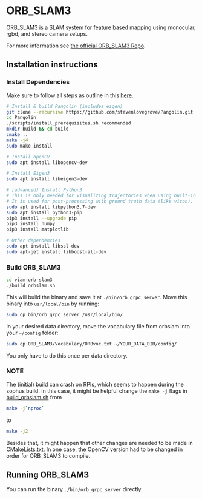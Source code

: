 # ORB_SLAM3

ORB_SLAM3 is a SLAM system for feature based mapping using monocular, rgbd, and stereo camera setups. 

For more information see [the official ORB_SLAM3 Repo](https://github.com/UZ-SLAMLab/ORB_SLAM3).

## Installation instructions
### Install Dependencies
Make sure to follow all steps as outline in this [here](../../README.md#setup).

```bash
# Install & build Pangolin (includes eigen)
git clone --recursive https://github.com/stevenlovegrove/Pangolin.git
cd Pangolin 
./scripts/install_prerequisites.sh recommended
mkdir build && cd build
cmake ..
make -j4 
sudo make install
```

```bash
# Install openCV
sudo apt install libopencv-dev
```

```bash
# Install Eigen3
sudo apt install libeigen3-dev
```

```bash
# [advanced] Install Python3
# This is only needed for visualizing trajectories when using built-in ORB_SLAM3 functions.
# It is used for post-processing with ground truth data (like vicon).
sudo apt install libpython3.7-dev
sudo apt install python3-pip
pip3 install --upgrade pip
pip3 install numpy
pip3 install matplotlib
```

```bash
# Other dependencies
sudo apt install libssl-dev 
sudo apt-get install libboost-all-dev
```

### Build ORB_SLAM3

```bash
cd viam-orb-slam3
./build_orbslam.sh
```

This will build the binary and save it at `./bin/orb_grpc_server`. Move this binary into `usr/local/bin` by running:

```bash
sudo cp bin/orb_grpc_server /usr/local/bin/
```

In your desired data directory, move the vocabulary file from orbslam into your `~/config` folder:  
```bash
sudo cp ORB_SLAM3/Vocabulary/ORBvoc.txt ~/YOUR_DATA_DIR/config/
```
You only have to do this once per data directory.

### NOTE

The (initial) build can crash on RPIs, which seems to happen during the sophus build. In this case, it might be helpful change the `make -j` flags in [build_orbslam.sh](./build_orbslam.sh) from 

```bash
make -j`nproc`
```

to

```bash
make -j2
```

Besides that, it might happen that other changes are needed to be made in [CMakeLists.txt](./CMakeLists.txt). In one case, the OpenCV version had to be changed in order for ORB_SLAM3 to compile.

## Running ORB_SLAM3
You can run the binary `./bin/orb_grpc_server` directly.
